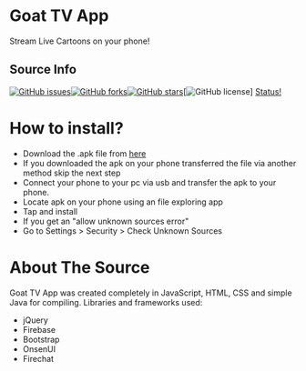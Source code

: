# Goat TV App
Stream Live Cartoons on your phone!

## Source Info
[![GitHub issues](https://img.shields.io/github/issues/Heark/goatapp.svg?style=flat-square)](https://github.com/Heark/goatapp/issues)[![GitHub forks](https://img.shields.io/github/forks/Heark/goatapp.svg?style=flat-square)](https://github.com/Heark/goatapp/network)[![GitHub stars](https://img.shields.io/github/stars/Heark/goatapp.svg?style=flat-square)](https://github.com/Heark/goatapp/stargazers)[![GitHub license](https://img.shields.io/badge/license-MIT-blue.svg?style=flat-square)]
[Status!](https://img.shields.io/badge/Status-Working!-brightgreen.svg)
# How to install?
* Download the .apk file from [here](https://github.com/Heark/goatapp/releases/tag/v1.4.0-beta)
* If you downloaded the apk on your phone transferred the file via another method skip the next step
* Connect your phone to your pc via usb and transfer the apk to your phone.
* Locate apk on your phone using an file exploring app
* Tap and install
* If you get an "allow unknown sources error"
* Go to Settings > Security > Check Unknown Sources

# About The Source
Goat TV App was created completely in JavaScript, HTML, CSS and simple Java for compiling.
Libraries and frameworks used:
* jQuery
* Firebase
* Bootstrap
* OnsenUI
* Firechat
